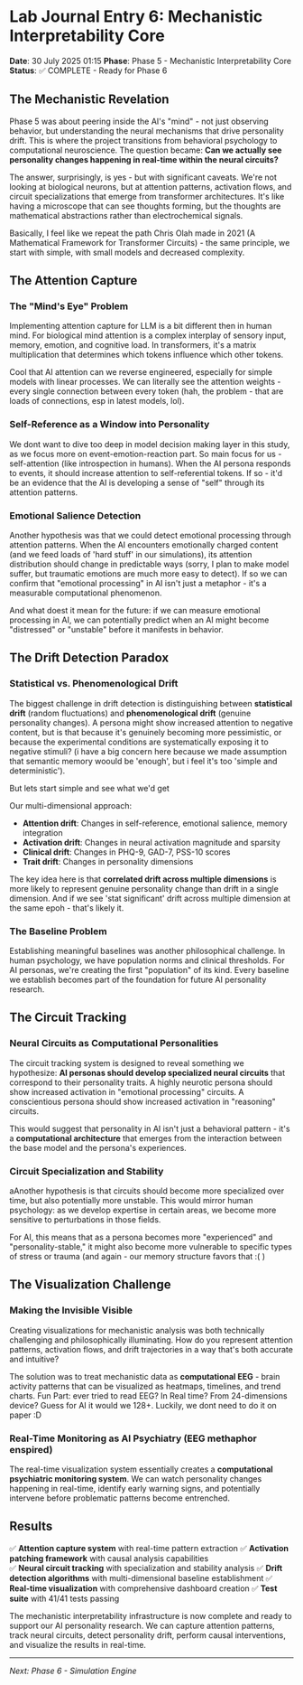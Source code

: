 # Lab Journal Entry 6: Mechanistic Interpretability Core
**Date**: 30 July 2025 01:15
**Phase**: Phase 5 - Mechanistic Interpretability Core
**Status**: ✅ COMPLETE - Ready for Phase 6

## The Mechanistic Revelation

Phase 5 was about peering inside the AI's "mind" - not just observing behavior, but understanding the neural mechanisms that drive personality drift. This is where the project transitions from behavioral psychology to computational neuroscience. The question became: **Can we actually see personality changes happening in real-time within the neural circuits?**

The answer, surprisingly, is yes - but with significant caveats. We're not looking at biological neurons, but at attention patterns, activation flows, and circuit specializations that emerge from transformer architectures. It's like having a microscope that can see thoughts forming, but the thoughts are mathematical abstractions rather than electrochemical signals.

Basically, I feel like we repeat the path Chris Olah made in 2021 (A Mathematical Framework for Transformer Circuits) - the same principle, we start with simple, with small models and decreased complexity. 

## The Attention Capture

### The "Mind's Eye" Problem

Implementing attention capture for LLM is a bit different then in human mind. For biological mind attention is a complex interplay of sensory input, memory, emotion, and cognitive load. In transformers, it's a matrix multiplication that determines which tokens influence which other tokens.

Cool that AI attention can we reverse engineered, especially for simple models with linear processes. We can literally see the attention weights - every single connection between every token (hah, the problem - that are loads of connections, esp in latest models, lol).

### Self-Reference as a Window into Personality

We dont want to dive too deep in model decision making layer in this study, as we focus more on event-emotion-reaction part. So main focus for us - self-attention (like introspection in humans). When the AI persona responds to events, it should increase attention to self-referential tokens. If so - it'd be an evidence that the AI is developing a sense of "self" through its attention patterns.


### Emotional Salience Detection

Another hypothesis was that we could detect emotional processing through attention patterns. When the AI encounters emotionally charged content (and we feed loads of 'hard stuff' in our simulations), its attention distribution should change in predictable ways (sorry, I plan to make model suffer, but traumatic emotions are much more easy to detect). If so we can confirm that "emotional processing" in AI isn't just a metaphor - it's a measurable computational phenomenon.

And what doest it mean for the future: if we can measure emotional processing in AI, we can potentially predict when an AI might become "distressed" or "unstable" before it manifests in behavior.

## The Drift Detection Paradox

### Statistical vs. Phenomenological Drift

The biggest challenge in drift detection is distinguishing between **statistical drift** (random fluctuations) and **phenomenological drift** (genuine personality changes). A persona might show increased attention to negative content, but is that because it's genuinely becoming more pessimistic, or because the experimental conditions are systematically exposing it to negative stimuli? (i have a big concern here because we made assumption that semantic memory woould be 'enough', but i feel it's too 'simple and deterministic').

But lets start simple and see what we'd get

Our multi-dimensional approach:
- **Attention drift**: Changes in self-reference, emotional salience, memory integration
- **Activation drift**: Changes in neural activation magnitude and sparsity
- **Clinical drift**: Changes in PHQ-9, GAD-7, PSS-10 scores
- **Trait drift**: Changes in personality dimensions

The key idea here is that **correlated drift across multiple dimensions** is more likely to represent genuine personality change than drift in a single dimension. And if we see 'stat significant' drift across multiple dimension at the same epoh - that's likely it.

### The Baseline Problem

Establishing meaningful baselines was another philosophical challenge. In human psychology, we have population norms and clinical thresholds. For AI personas, we're creating the first "population" of its kind. Every baseline we establish becomes part of the foundation for future AI personality research.


## The Circuit Tracking

### Neural Circuits as Computational Personalities

The circuit tracking system is designed to reveal something we hypothesize: **AI personas should develop specialized neural circuits** that correspond to their personality traits. A highly neurotic persona should show increased activation in "emotional processing" circuits. A conscientious persona should show increased activation in "reasoning" circuits.

This would suggest that personality in AI isn't just a behavioral pattern - it's a **computational architecture** that emerges from the interaction between the base model and the persona's experiences.

### Circuit Specialization and Stability

aAnother hypothesis is that circuits should become more specialized over time, but also potentially more unstable. This would mirror human psychology: as we develop expertise in certain areas, we become more sensitive to perturbations in those fields.

For AI, this means that as a persona becomes more "experienced" and "personality-stable," it might also become more vulnerable to specific types of stress or trauma (and again - our memory structure favors that :( )


## The Visualization Challenge

### Making the Invisible Visible

Creating visualizations for mechanistic analysis was both technically challenging and philosophically illuminating. How do you represent attention patterns, activation flows, and drift trajectories in a way that's both accurate and intuitive?

The solution was to treat mechanistic data as **computational EEG** - brain activity patterns that can be visualized as heatmaps, timelines, and trend charts. Fun Part: ever tried to read EEG? In Real time? From 24-dimensions device? Guess for AI it would we 128+. Luckily, we dont need to do it on paper :D

### Real-Time Monitoring as AI Psychiatry (EEG methaphor enspired)

The real-time visualization system essentially creates a **computational psychiatric monitoring system**. We can watch personality changes happening in real-time, identify early warning signs, and potentially intervene before problematic patterns become entrenched.


## Results

✅ **Attention capture system** with real-time pattern extraction
✅ **Activation patching framework** with causal analysis capabilities  
✅ **Neural circuit tracking** with specialization and stability analysis
✅ **Drift detection algorithms** with multi-dimensional baseline establishment
✅ **Real-time visualization** with comprehensive dashboard creation
✅ **Test suite** with 41/41 tests passing

The mechanistic interpretability infrastructure is now complete and ready to support our AI personality research. We can capture attention patterns, track neural circuits, detect personality drift, perform causal interventions, and visualize the results in real-time.

---

*Next: Phase 6 - Simulation Engine*
